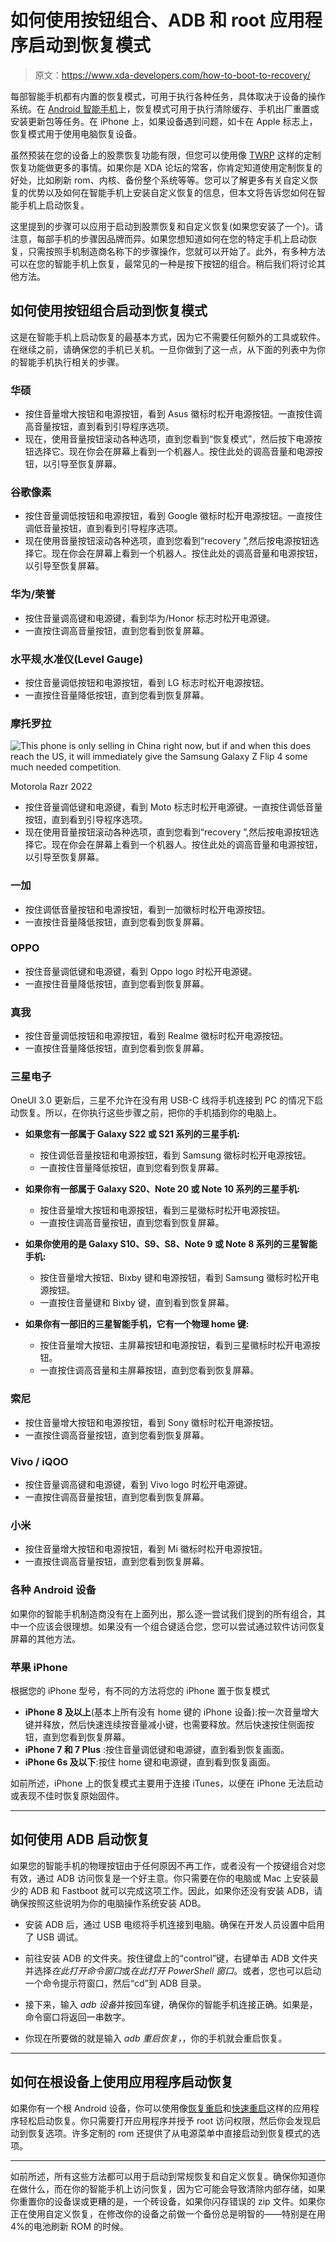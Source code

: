 # 如何使用按钮组合、ADB 和 root 应用程序启动到恢复模式

> 原文：<https://www.xda-developers.com/how-to-boot-to-recovery/>

每部智能手机都有内置的恢复模式，可用于执行各种任务，具体取决于设备的操作系统。在 [Android 智能手机](https://www.xda-developers.com/best-android-phones/)上，恢复模式可用于执行清除缓存、手机出厂重置或安装更新包等任务。在 iPhone 上，如果设备遇到问题，如卡在 Apple 标志上，恢复模式用于使用电脑恢复设备。

虽然预装在您的设备上的股票恢复功能有限，但您可以使用像 [TWRP](https://www.xda-developers.com/how-to-install-twrp/) 这样的定制恢复功能做更多的事情。如果你是 XDA 论坛的常客，你肯定知道使用定制恢复的好处，比如刷新 rom、内核、备份整个系统等等。您可以了解更多有关自定义恢复的优势以及如何在智能手机上安装自定义恢复的信息，但本文将告诉您如何在智能手机上启动恢复。

这里提到的步骤可以应用于启动到股票恢复和自定义恢复(如果您安装了一个)。请注意，每部手机的步骤因品牌而异。如果您想知道如何在您的特定手机上启动恢复，只需按照手机制造商名称下的步骤操作，您就可以开始了。此外，有多种方法可以在您的智能手机上恢复，最常见的一种是按下按钮的组合。稍后我们将讨论其他方法。

## 如何使用按钮组合启动到恢复模式

这是在智能手机上启动恢复的最基本方式，因为它不需要任何额外的工具或软件。在继续之前，请确保您的手机已关机。一旦你做到了这一点，从下面的列表中为你的智能手机执行相关的步骤。

### 华硕

*   按住音量增大按钮和电源按钮，看到 Asus 徽标时松开电源按钮。一直按住调高音量按钮，直到看到引导程序选项。
*   现在，使用音量按钮滚动各种选项，直到您看到“恢复模式”，然后按下电源按钮选择它。现在你会在屏幕上看到一个机器人。按住此处的调高音量和电源按钮，以引导至恢复屏幕。

### 谷歌像素

*   按住音量调低按钮和电源按钮，看到 Google 徽标时松开电源按钮。一直按住调低音量按钮，直到看到引导程序选项。
*   现在使用音量按钮滚动各种选项，直到您看到“recovery ”,然后按电源按钮选择它。现在你会在屏幕上看到一个机器人。按住此处的调高音量和电源按钮，以引导至恢复屏幕。

### 华为/荣誉

*   按住音量调高键和电源键，看到华为/Honor 标志时松开电源键。
*   一直按住调高音量按钮，直到您看到恢复屏幕。

### 水平规ˌ水准仪(Level Gauge)

*   按住音量调低按钮和电源按钮，看到 LG 标志时松开电源按钮。
*   一直按住音量降低按钮，直到您看到恢复屏幕。

### 摩托罗拉

 <picture>![This phone is only selling in China right now, but if and when this does reach the US, it will immediately give the Samsung Galaxy Z Flip 4 some much needed competition. ](img/4be56b842faa7c7ea921257d41829755.png)</picture> 

Motorola Razr 2022

*   按住音量调低键和电源键，看到 Moto 标志时松开电源键。一直按住调低音量按钮，直到看到引导程序选项。
*   现在使用音量按钮滚动各种选项，直到您看到“recovery ”,然后按电源按钮选择它。现在你会在屏幕上看到一个机器人。按住此处的调高音量和电源按钮，以引导至恢复屏幕。

### 一加

*   按住调低音量按钮和电源按钮，看到一加徽标时松开电源按钮。
*   一直按住音量降低按钮，直到您看到恢复屏幕。

### OPPO

*   按住音量调低键和电源键，看到 Oppo logo 时松开电源键。
*   一直按住音量降低按钮，直到您看到恢复屏幕。

### 真我

*   按住音量调低按钮和电源按钮，看到 Realme 徽标时松开电源按钮。
*   一直按住音量降低按钮，直到您看到恢复屏幕。

### 三星电子

OneUI 3.0 更新后，三星不允许在没有用 USB-C 线将手机连接到 PC 的情况下启动恢复。所以，在你执行这些步骤之前，把你的手机插到你的电脑上。

*   **如果您有一部属于 Galaxy S22 或 S21 系列的三星手机:**
    *   按住调低音量按钮和电源按钮，看到 Samsung 徽标时松开电源按钮。
    *   一直按住音量降低按钮，直到您看到恢复屏幕。

*   **如果你有一部属于 Galaxy S20、Note 20 或 Note 10 系列的三星手机:**
    *   按住音量增大按钮和电源按钮，看到三星徽标时松开电源按钮。
    *   一直按住调高音量按钮，直到您看到恢复屏幕。

*   **如果你使用的是 Galaxy S10、S9、S8、Note 9 或 Note 8 系列的三星智能手机:**
    *   按住音量增大按钮、Bixby 键和电源按钮，看到 Samsung 徽标时松开电源按钮。
    *   一直按住音量键和 Bixby 键，直到看到恢复屏幕。

*   **如果你有一部旧的三星智能手机，它有一个物理 home 键:**
    *   按住音量增大按钮、主屏幕按钮和电源按钮，看到三星徽标时松开电源按钮。
    *   一直按住调高音量和主屏幕按钮，直到您看到恢复屏幕。

### 索尼

*   按住音量增大按钮和电源按钮，看到 Sony 徽标时松开电源按钮。
*   一直按住调高音量按钮，直到您看到恢复屏幕。

### Vivo / iQOO

*   按住音量调高键和电源键，看到 Vivo logo 时松开电源键。
*   一直按住调高音量按钮，直到您看到恢复屏幕。

### 小米

*   按住音量增大按钮和电源按钮，看到 Mi 徽标时松开电源按钮。
*   一直按住调高音量按钮，直到您看到恢复屏幕。

### 各种 Android 设备

如果你的智能手机制造商没有在上面列出，那么逐一尝试我们提到的所有组合，其中一个应该会很理想。如果没有一个组合键适合您，您可以尝试通过软件访问恢复屏幕的其他方法。

### 苹果 iPhone

根据您的 iPhone 型号，有不同的方法将您的 iPhone 置于恢复模式

*   **iPhone 8 及以上**(基本上所有没有 home 键的 iPhone 设备):按一次音量增大键并释放，然后快速连续按音量减小键，也需要释放。然后快速按住侧面按钮，直到您看到恢复屏幕。
*   **iPhone 7 和 7 Plus** :按住音量调低键和电源键，直到看到恢复画面。
*   **iPhone 6s 及以下**:按住 home 键和电源键，直到看到恢复画面。

如前所述，iPhone 上的恢复模式主要用于连接 iTunes，以便在 iPhone 无法启动或表现不佳时恢复原始固件。

* * *

## 如何使用 ADB 启动恢复

如果您的智能手机的物理按钮由于任何原因不再工作，或者没有一个按键组合对您有效，通过 ADB 访问恢复是一个好主意。你只需要在你的电脑或 Mac 上安装最少的 ADB 和 Fastboot 就可以完成这项工作。因此，如果你还没有安装 ADB，请确保按照这些说明为你的电脑操作系统安装 ADB。

*   安装 ADB 后，通过 USB 电缆将手机连接到电脑。确保在开发人员设置中启用了 USB 调试。
*   前往安装 ADB 的文件夹。按住键盘上的“control”键，右键单击 ADB 文件夹并选择*在此打开命令窗口*或*在此打开 PowerShell 窗口*。或者，您也可以启动一个命令提示符窗口，然后“cd”到 ADB 目录。
*   接下来，输入 *adb 设备*并按回车键，确保你的智能手机连接正确。如果是，命令窗口将返回一串数字。

*   你现在所要做的就是输入 *adb 重启恢复，*，你的手机就会重启恢复。

* * *

## 如何在根设备上使用应用程序启动恢复

如果你有一个根 Android 设备，你可以使用像[恢复重启](https://play.google.com/store/apps/details?id=gt.recovery.reboot&hl=en_IN&gl=US)和[快速重启](https://play.google.com/store/apps/details?id=com.awiserk.kundalias.rootboot&hl=en_IN&gl=US)这样的应用程序轻松启动恢复。你只需要打开应用程序并授予 root 访问权限，然后你会发现启动到恢复选项。许多定制的 rom 还提供了从电源菜单中直接启动到恢复模式的选项。

* * *

如前所述，所有这些方法都可以用于启动到常规恢复和自定义恢复。确保你知道你在做什么，而在你的智能手机上访问恢复，因为它可能会导致清除内部存储，如果你重置你的设备误或更糟的是，一个砖设备，如果你闪存错误的 zip 文件。如果你正在使用自定义恢复，在修改你的设备之前做一个备份总是明智的——特别是在用 4%的电池刷新 ROM 的时候。